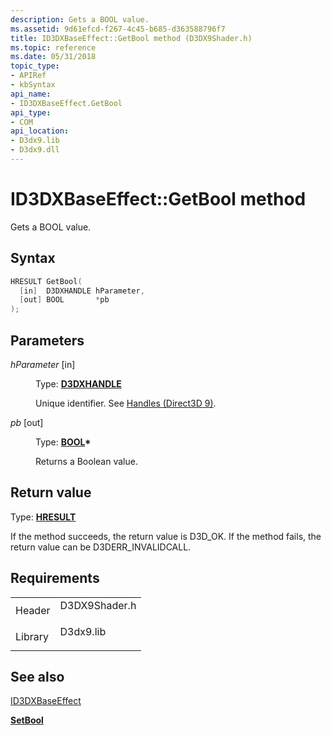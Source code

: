 ```yaml
---
description: Gets a BOOL value.
ms.assetid: 9d61efcd-f267-4c45-b685-d363588796f7
title: ID3DXBaseEffect::GetBool method (D3DX9Shader.h)
ms.topic: reference
ms.date: 05/31/2018
topic_type: 
- APIRef
- kbSyntax
api_name: 
- ID3DXBaseEffect.GetBool
api_type: 
- COM
api_location: 
- D3dx9.lib
- D3dx9.dll
---
```


# ID3DXBaseEffect::GetBool method

Gets a BOOL value.

## Syntax


```C++
HRESULT GetBool(
  [in]  D3DXHANDLE hParameter,
  [out] BOOL       *pb
);
```



## Parameters

<dl> <dt>

*hParameter* \[in\]
</dt> <dd>

Type: **[D3DXHANDLE](dx9-graphics-reference-effects-constants.md)**

Unique identifier. See [Handles (Direct3D 9)](handles.md).

</dd> <dt>

*pb* \[out\]
</dt> <dd>

Type: **[**BOOL**](../winprog/windows-data-types.md)\***

Returns a Boolean value.

</dd> </dl>

## Return value

Type: **[**HRESULT**](https://msdn.microsoft.com/library/Bb401631(v=MSDN.10).aspx)**

If the method succeeds, the return value is D3D\_OK. If the method fails, the return value can be D3DERR\_INVALIDCALL.

## Requirements



|                    |                                                                                          |
|--------------------|------------------------------------------------------------------------------------------|
| Header<br/>  | <dl> <dt>D3DX9Shader.h</dt> </dl> |
| Library<br/> | <dl> <dt>D3dx9.lib</dt> </dl>     |



## See also

<dl> <dt>

[ID3DXBaseEffect](id3dxbaseeffect.md)
</dt> <dt>

[**SetBool**](id3dxbaseeffect--setbool.md)
</dt> </dl>

 

 
